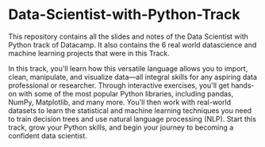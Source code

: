# Data-Scientist-with-Python-Track
This repository contains all the slides and notes of the Data Scientist with Python track of Datacamp.
It also contains the 6 real world datascience and machine learning projects that were in this Track.

In this track, you'll learn how this versatile language allows you to import, clean, manipulate, and visualize data—all integral skills for any aspiring data professional or researcher. Through interactive exercises, you'll get hands-on with some of the most popular Python libraries, including pandas, NumPy, Matplotlib, and many more. You'll then work with real-world datasets to learn the statistical and machine learning techniques you need to train decision trees and use natural language processing (NLP). Start this track, grow your Python skills, and begin your journey to becoming a confident data scientist.

